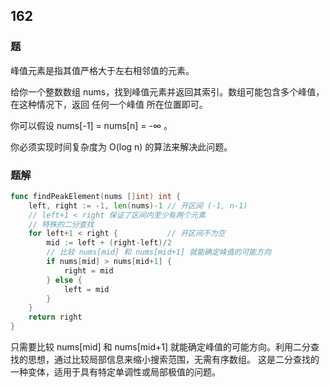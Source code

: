 ## 162

### 题
峰值元素是指其值严格大于左右相邻值的元素。

给你一个整数数组 nums，找到峰值元素并返回其索引。数组可能包含多个峰值，在这种情况下，返回 任何一个峰值 所在位置即可。

你可以假设 nums[-1] = nums[n] = -∞ 。

你必须实现时间复杂度为 O(log n) 的算法来解决此问题。

### 题解
```go
func findPeakElement(nums []int) int {
	left, right := -1, len(nums)-1 // 开区间 (-1, n-1)
	// left+1 < right 保证了区间内至少有两个元素
	// 特殊的二分查找
	for left+1 < right {           // 开区间不为空
		mid := left + (right-left)/2
		// 比较 nums[mid] 和 nums[mid+1] 就能确定峰值的可能方向
		if nums[mid] > nums[mid+1] {
			right = mid
		} else {
			left = mid
		}
	}
	return right
}
```
只需要比较 nums[mid] 和 nums[mid+1] 就能确定峰值的可能方向。利用二分查找的思想，通过比较局部信息来缩小搜索范围，无需有序数组。
这是二分查找的一种变体，适用于具有特定单调性或局部极值的问题。